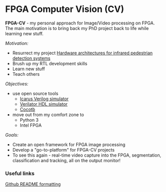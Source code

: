 # FPGA Computer Vision (CV)

**FPGA-CV** - my personal approach for Image/Video processing on FPGA. The main motivation is to bring back my PhD project back to life while learning new stuff. 

*Motivation:*
- Resurrect my project [Hardware architectures for infrared pedestrian detection systems](https://www.napier.ac.uk/research-and-innovation/research-search/outputs/hardware-architectures-for-infrared-pedestrian-detection-systems#downloads)
- Brush up my RTL development skills
- Learn new stuff
- Teach others

*Objectives:*
- use open source tools
   - [Icarus Verilog simulator](http://iverilog.icarus.com/)
   - [Verilator HDL simulator](https://www.veripool.org/wiki/verilator)
   - [Cocotb](https://cocotb.readthedocs.io/en/latest/)
 - move out from my comfort zone to
   - Python 3
   - Intel FPGA

*Goals:*
- Create an open framework for FPGA image processing
- Develop a "go-to-platform" for FPGA-CV projects
- To see this again - real-time video capture into the FPGA, segmentation, classification and tracking, all on the output monitor!


### Useful links

[Github README formatting](https://help.github.com/en/github/writing-on-github/basic-writing-and-formatting-syntax) 
